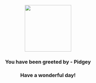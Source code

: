<p align="center">
    <img src="https://raw.githubusercontent.com/PokeAPI/sprites/master/sprites/pokemon/16.png" width="150" height="150">
</p>
<h3 align="center">You have been greeted by - <b>Pidgey</b></h3>
<h3 align="center">Have a wonderful day!</h3>
